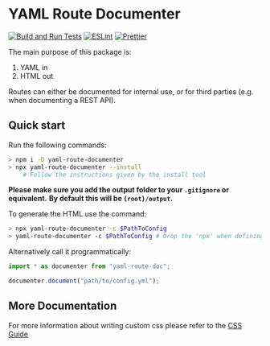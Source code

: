# YAML Route Documenter

[![Build and Run Tests](https://github.com/damymetzke/yaml-route-doc/workflows/Build%20and%20Run%20Tests/badge.svg?branch=master)](https://github.com/damymetzke/yaml-route-doc/actions?query=workflow%3A%22Build+and+Run+Tests%22)
[![ESLint](https://github.com/damymetzke/yaml-route-doc/workflows/ESLint/badge.svg?branch=master)](https://github.com/damymetzke/yaml-route-doc/actions?query=workflow%3AESLint)
[![Prettier](https://github.com/damymetzke/yaml-route-doc/workflows/Prettier/badge.svg?branch=master)](https://github.com/damymetzke/yaml-route-doc/actions?query=workflow%3APrettier)

The main purpose of this package is:

1. YAML in
2. HTML out

Routes can either be documented for internal use, or for third parties (e.g. when documenting a REST API).

## Quick start

Run the following commands:

```bash
> npm i -D yaml-route-documenter
> npx yaml-route-documenter --install
    # Follow the instructions given by the install tool
```

**Please make sure you add the output folder to your `.gitignore` or equivalent.**
**By default this will be `{root}/output`.**

To generate the HTML use the command:

```bash
> npx yaml-route-documenter -c $PathToConfig
> yaml-route-documenter -c $PathToConfig # Drop the 'npx' when defining it as an npm script
```

Alternatively call it programmatically:

```ts
import * as documenter from "yaml-route-doc";

documenter.document("path/to/config.yml");
```

## More Documentation

For more information about writing custom css please refer to the [CSS Guide](./doc/cssGuide.md)
